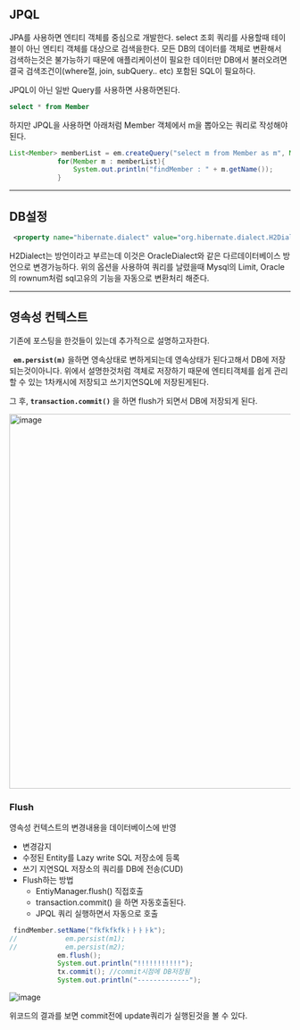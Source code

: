 ## JPQL

JPA를 사용하면 엔티티 객체를 중심으로 개발한다.
select 조회 쿼리를 사용할때 테이블이 아닌 엔티티 객체를 대상으로 검색을한다. 
모든 DB의 데이터를 객체로 변환해서 검색하는것은 불가능하기 때문에 애플리케이션이 필요한 데이터만 DB에서 불러오려면 결국 검색조건이(where절, join, subQuery.. etc) 포함된 SQL이 필요하다. 

JPQL이 아닌 일반 Query를 사용하면 사용하면된다.

```sql
select * from Member
```

하지만 JPQL을 사용하면 아래처럼 Member 객체에서 m을 뽑아오는 쿼리로 작성해야된다. 

```java
List<Member> memberList = em.createQuery("select m from Member as m", Member.class).getResultList();
            for(Member m : memberList){
                System.out.println("findMember : " + m.getName());
            }
```



-----------

## DB설정

```xml
 <property name="hibernate.dialect" value="org.hibernate.dialect.H2Dialect"/>
```

H2Dialect는 방언이라고 부르는데 이것은 OracleDialect와 같은 다르데이터베이스 방언으로 변경가능하다.
위의 옵션을 사용하여 쿼리를 날렸을때 Mysql의 Limit, Oracle의 rownum처럼 sql고유의 기능을 자동으로 변환처리 해준다.

----------------------

## 영속성 컨텍스트

기존에 포스팅을 한것들이 있는데 추가적으로 설명하고자한다.

**` em.persist(m)`** 을하면 영속상태로 변하게되는데 영속상태가 된다고해서  DB에 저장되는것이아니다. 
위에서 설명한것처럼 객체로 저장하기 때문에 엔티티객체를 쉽게 관리할 수 있는 1차캐시에 저장되고 쓰기지연SQL에 저장된게된다. 

그 후, **`transaction.commit()`** 을 하면 flush가 되면서 DB에 저장되게 된다.

<img width="671" alt="image" src="https://user-images.githubusercontent.com/43670838/158051678-f7872fb7-7d6f-407a-8e6f-d9f085f19473.png">

### Flush

영속성 컨텍스트의 변경내용을 데이터베이스에 반영

- 변경감지
- 수정된 Entity를 Lazy write SQL 저장소에 등록
- 쓰기 지연SQL 저장소의 쿼리를 DB에 전송(CUD)
- Flush하는 방법
  - EntiyManager.flush() 직접호출
  - transaction.commit() 을 하면 자동호출된다. 
  - JPQL 쿼리 실행하면서 자동으로 호출

```java
 findMember.setName("fkfkfkfkㅏㅏㅏㅏk");
//            em.persist(m1);
//            em.persist(m2);
            em.flush();
            System.out.println("!!!!!!!!!!!");
            tx.commit(); //commit시점에 DB저장됨
            System.out.println("-------------");
```

![image](https://user-images.githubusercontent.com/43670838/158187946-a10e4fc4-d005-4ea6-a7fb-29903bd04614.png)

위코드의 결과를 보면 commit전에 update쿼리가 실행된것을 볼 수 있다.

